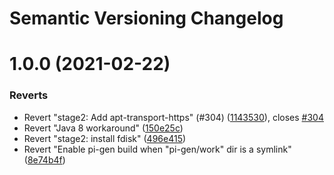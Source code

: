 # Semantic Versioning Changelog

# 1.0.0 (2021-02-22)


### Reverts

* Revert "stage2: Add apt-transport-https" (#304) ([1143530](https://github.com/VonOx/gladys-pi-gen/commit/114353035142d43798a564a552d1c21fa3e91935)), closes [#304](https://github.com/VonOx/gladys-pi-gen/issues/304)
* Revert "Java 8 workaround" ([150e25c](https://github.com/VonOx/gladys-pi-gen/commit/150e25c4f8123a4c9c63e8dca1b4737fa6c1135c))
* Revert "stage2: install fdisk" ([496e415](https://github.com/VonOx/gladys-pi-gen/commit/496e41575eeb9fa13f394ffb407b7bc1d00b21c2))
* Revert "Enable pi-gen build when "pi-gen/work" dir is a symlink" ([8e74b4f](https://github.com/VonOx/gladys-pi-gen/commit/8e74b4f15cee8e4b794d0c916cd34f22d5ccfcd9))
